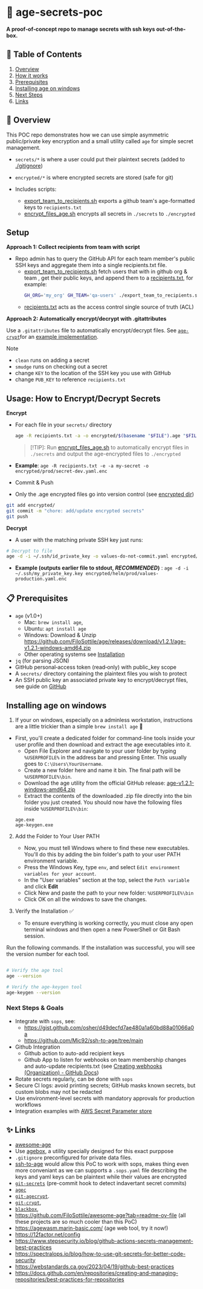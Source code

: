 # 🔐 age-secrets-poc

**A proof‑of‑concept repo to manage secrets with ssh keys out-of-the-box.**

## 🚀 Table of Contents

1. [Overview](#-overview)
2. [How it works](#-how-it-works)
3. [Prerequisites](#-prerequisites)
4. [Installing age on windows](#installing-age-on-windows)
5. [Next Steps](#-next-steps--best-practices)
6. [Links](#assorted-links)


## 📘 Overview

This POC repo demonstrates how we can use simple asymmetric public/private key encryption and a small utility called `age` for simple secret management.

- `secrets/*` is where a user could put their plaintext secrets (added to [./gitignore](./.gitignore))

- `encrypted/*` is where encrypted secrets are stored (safe for git)

- Includes scripts:
  - [export_team_to_recipients.sh](./export_team_to_recipients.sh) exports a github team's age-formatted keys to `recipients.txt`
  - [encrypt_files_age.sh](./encrypt_files_age.sh) encrypts all secrets in `./secrets` to `./encrypted`

## Setup

**Approach 1: Collect recipients from team with script**

- Repo admin has to query the GitHub API for each team member's public SSH keys and aggregate them into a single recipients.txt file.
  - [export_team_to_recipients.sh](./export_team_to_recipients.sh) fetch users that with in github org & team , get their public keys, and append them to a [recipients.txt](./recipients.txt), for example:
    ```bash
    GH_ORG='my_org' GH_TEAM='qa-users' ./export_team_to_recipients.sh
    ```
  - [recipients.txt](./recipients.txt) acts as the access control single source of truth (ACL)

**Approach 2: Automatically encrypt/decrypt with .gitattributes**

Use a `.gitattributes` file to automatically encrypt/decrypt files. See [`age-crypt`](https://github.com/sandorex/age-crypt/tree/main)for an [example implementation](https://github.com/sandorex/age-crypt/blob/main/age/age.sh).

> [!NOTE]
> - `clean` runs on adding a secret
> - `smudge` runs on checking out a secret
> - change `KEY` to the location of the SSH key you use with GitHub
> - change `PUB_KEY` to reference `recipients.txt`

## Usage: How to Encrypt/Decrypt Secrets

**Encrypt**
- For each file in your `secrets/` directory

  ```bash
  age -R recipients.txt -a -o encrypted/$(basename "$FILE").age "$FILE"
  ```

  > [!TIP]: 
  > Run [encrypt_files_age.sh](./encrypt_secret_age.sh#L19) to automatically encrypt files in `./secrets` and output the age-encrypted files to `./encrypted`

- **Example**: `age -R recipients.txt -e -a my-secret -o encrypted/prod/secret-dev.yaml.enc`
- Commit & Push
- Only the .age encrypted files go into version control (see [encrypted dir](./encrypted))

```bash
git add encrypted/
git commit -m "chore: add/update encrypted secrets"
git push
```

**Decrypt**
- A user with the matching private SSH key just runs:

```bash
# Decrypt to file
age -d -i ~/.ssh/id_private_key -o values-do-not-commit.yaml encrypted/helm/prod/values-some-env.yaml.enc
```
- **Example (outputs earlier file to stdout, *RECOMMENDED*)** : `age -d -i ~/.ssh/my_private_key.key encrypted/helm/prod/values-production.yaml.enc`

## 📋 Prerequisites
- `age` (v1.0+)
  - Mac: `brew install age`,
  - Ubuntu: `apt install age`
  - Windows: Download & Unzip https://github.com/FiloSottile/age/releases/download/v1.2.1/age-v1.2.1-windows-amd64.zip
  - Other operating systems see [Installation](https://github.com/FiloSottile/age?tab=readme-ov-file#installation)
- `jq` (for parsing JSON)
- GitHub personal‑access token (read‐only) with public_key scope
- A `secrets/` directory containing the plaintext files you wish to protect
- An SSH public key an associated private key to encrypt/decrypt files, see guide on [GitHub](https://docs.github.com/en/authentication/connecting-to-github-with-ssh/generating-a-new-ssh-key-and-adding-it-to-the-ssh-agent)

## Installing age on windows

1. If your on windows, especially on a adminless workstation, instructions are a little trickier than a simple `brew install age`  📂
  - First, you'll create a dedicated folder for command-line tools inside your user profile and then download and extract the age executables into it.
    - Open File Explorer and navigate to your user folder by typing `%USERPROFILE%` in the address bar and pressing Enter. This usually goes to `C:\Users\YourUsername`.
    - Create a new folder here and name it bin. The final path will be `%USERPROFILE%\bin`.
    - Download the age utility from the official GitHub release: [age-v1.2.1-windows-amd64.zip](https://github.com/FiloSottile/age/releases/download/v1.2.1/age-v1.2.1-windows-amd64.zip)
    - Extract the contents of the downloaded .zip file directly into the bin folder you just created. You should now have the following files inside `%USERPROFILE%\bin`:
    ```
    age.exe
    age-keygen.exe
    ```
2. Add the Folder to Your User PATH
    - Now, you must tell Windows where to find these new executables. You'll do this by adding the bin folder's path to your user PATH environment variable.
    - Press the Windows Key, type `env`, and select `Edit environment variables for your account`.
    - In the "User variables" section at the top, select the `Path variable` and click **Edit**
    - Click New and paste the path to your new folder: `%USERPROFILE%\bin`
    - Click OK on all the windows to save the changes.

3. Verify the Installation ✅
    - To ensure everything is working correctly, you must close any open terminal windows and then open a new PowerShell or Git Bash session.

Run the following commands. If the installation was successful, you will see the version number for each tool.

```Bash

# Verify the age tool
age --version

# Verify the age-keygen tool
age-keygen --version
```

### Next Steps & Goals
- Integrate with `sops`, see:
  - https://gist.github.com/osher/d49decfd7ae480a1a60bd88a01066a0a
  - https://github.com/Mic92/ssh-to-age/tree/main
- Github Integration
  - Github action to auto-add recipient keys
  - Github App to listen for webhooks on team membership changes and auto-update recipients.txt (see [Creating webhooks (Organization) - GitHub Docs](https://docs.github.com/en/webhooks/using-webhooks/creating-webhooks#creating-an-organization-webhook))
- Rotate secrets regularly, can be done with  `sops`
- Secure CI logs: avoid printing secrets; GitHub masks known secrets, but custom blobs may not be redacted
-  Use environment-level secrets with mandatory approvals for production workflows
- Integration examples with [AWS Secret Parameter store](https://docs.aws.amazon.com/systems-manager/latest/userguide/systems-manager-parameter-store.html)


## ✨ Links
- [awesome-age](https://github.com/FiloSottile/awesome-age?tab=readme-ov-file)
- Use [agebox](https://github.com/slok/agebox), a utility specially designed for this exact purppose
- `.gitignore` preconfigured for private data files.
- [ssh-to-age](https://github.com/Mic92/ssh-to-age/tree/main) would allow this PoC to work with sops, makes thing even more conveniant as we can supports a `.sops.yaml` file describing the keys and yaml keys can be plaintext while their values are encrypted
- [`git-secrets`](https://github.com/awslabs/git-secrets) (pre-commit hook to detect indavertant secret commits)
- [`agec`](https://github.com/aca/agec)
- [`git-agecrypt`](https://github.com/vlaci/git-agecrypt).
- [`git-crypt`](https://github.com/AGWA/git-crypt),
- [`blackbox`](https://github.com/StackExchange/blackbox),
- https://github.com/FiloSottile/awesome-age?tab=readme-ov-file (all these projects are so much cooler than this PoC)
- https://agewasm.marin-basic.com/ (age web tool, try it now!)
- https://12factor.net/config
- https://www.stepsecurity.io/blog/github-actions-secrets-management-best-practices
- https://spectralops.io/blog/how-to-use-git-secrets-for-better-code-security
- https://webstandards.ca.gov/2023/04/19/github-best-practices
- https://docs.github.com/en/repositories/creating-and-managing-repositories/best-practices-for-repositories
